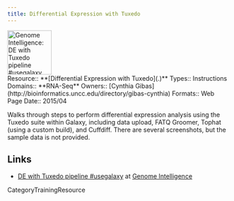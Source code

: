 ```yaml
---
title: Differential Expression with Tuxedo
---
```

<div class='center'>
<a href='http://genomeintelligence.org/?p=998'><img src='/GenomeIntelligence.png' alt='Genome Intelligence: DE with Tuxedo pipeline #usegalaxy' height="100" /></a>
</div>





<div class='deploymentbox'>
 Resource:: **[Differential Expression with Tuxedo](.)**
 Types:: Instructions
 Domains:: **RNA-Seq** 
 Owners:: [Cynthia Gibas](http://bioinformatics.uncc.edu/directory/gibas-cynthia)
 Formats:: Web Page  
 Date:: 2015/04
</div>

Walks through steps to perform differential expression analysis using the Tuxedo suite within Galaxy, including data upload, FATQ Groomer, Tophat (using a custom build), and Cuffdiff.  There are several screenshots, but the sample data is not provided.

## Links

* [DE with Tuxedo pipeline #usegalaxy](http://genomeintelligence.org/?p=998) at [Genome Intelligence](http://genomeintelligence.org/)

CategoryTrainingResource
